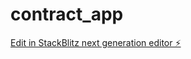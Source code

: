 # contract_app

[Edit in StackBlitz next generation editor ⚡️](https://stackblitz.com/~/github.com/satjaydepdar/contract_app)